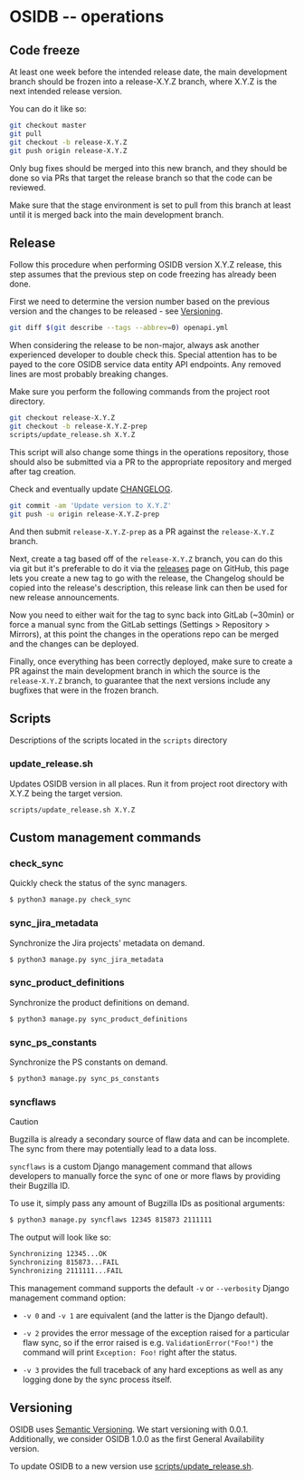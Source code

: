 # OSIDB -- operations

## Code freeze

At least one week before the intended release date, the main development branch should be frozen into
a release-X.Y.Z branch, where X.Y.Z is the next intended release version.

You can do it like so:

```bash
git checkout master
git pull
git checkout -b release-X.Y.Z
git push origin release-X.Y.Z
```

Only bug fixes should be merged into this new branch, and they should be done so via PRs that target
the release branch so that the code can be reviewed.

Make sure that the stage environment is set to pull from this branch at least until it is merged
back into the main development branch.

## Release

Follow this procedure when performing OSIDB version X.Y.Z release, this step assumes that
the previous step on code freezing has already been done.

First we need to determine the version number based on the previous version
and the changes to be released - see [Versioning](#Versioning).

```bash
git diff $(git describe --tags --abbrev=0) openapi.yml
```

When considering the release to be non-major, always ask another experienced developer
to double check this. Special attention has to be payed to the core OSIDB service data
entity API endpoints. Any removed lines are most probably breaking changes.

Make sure you perform the following commands from the project root directory.

```bash
git checkout release-X.Y.Z
git checkout -b release-X.Y.Z-prep
scripts/update_release.sh X.Y.Z
```

This script will also change some things in the operations repository, those should
also be submitted via a PR to the appropriate repository and merged after tag creation.

Check and eventually update [CHANGELOG](../CHANGELOG.md).

```bash
git commit -am 'Update version to X.Y.Z'
git push -u origin release-X.Y.Z-prep
```

And then submit `release-X.Y.Z-prep` as a PR against the `release-X.Y.Z` branch.

Next, create a tag based off of the `release-X.Y.Z` branch, you can do this via git
but it's preferable to do it via the [releases](https://github.com/RedHatProductSecurity/osidb/releases) page on GitHub,
this page lets you create a new tag to go with the release, the Changelog should be copied
into the release's description, this release link can then be used for new release announcements.

Now you need to either wait for the tag to sync back into GitLab (~30min) or force a manual sync
from the GitLab settings (Settings > Repository > Mirrors), at this point the changes in the
operations repo can be merged and the changes can be deployed.

Finally, once everything has been correctly deployed, make sure to create a PR against the
main development branch in which the source is the `release-X.Y.Z` branch, to guarantee that
the next versions include any bugfixes that were in the frozen branch.

## Scripts

Descriptions of the scripts located in the `scripts` directory

### update_release.sh

Updates OSIDB version in all places. Run it from project root directory with X.Y.Z being the target version.

```
scripts/update_release.sh X.Y.Z
```

## Custom management commands

### check_sync

Quickly check the status of the sync managers.

```bash
$ python3 manage.py check_sync
```

### sync_jira_metadata

Synchronize the Jira projects' metadata on demand.

```bash
$ python3 manage.py sync_jira_metadata
```

### sync_product_definitions

Synchronize the product definitions on demand.

```bash
$ python3 manage.py sync_product_definitions
```

### sync_ps_constants

Synchronize the PS constants on demand.

```bash
$ python3 manage.py sync_ps_constants
```

### syncflaws

> [!CAUTION]
> Bugzilla is already a secondary source of flaw data and can be incomplete.
> The sync from there may potentially lead to a data loss.

`syncflaws` is a custom Django management command that allows developers to
manually force the sync of one or more flaws by providing their Bugzilla ID.

To use it, simply pass any amount of Bugzilla IDs as positional arguments:

```bash
$ python3 manage.py syncflaws 12345 815873 2111111
```

The output will look like so:

```bash
Synchronizing 12345...OK
Synchronizing 815873...FAIL
Synchronizing 2111111...FAIL
```

This management command supports the default `-v` or `--verbosity` Django
management command option:

* `-v 0` and `-v 1` are equivalent (and the latter is the Django default).

* `-v 2` provides the error message of the exception raised for a particular
  flaw sync, so if the error raised is e.g. `ValidationError("Foo!")` the
  command will print `Exception: Foo!` right after the status.

* `-v 3` provides the full traceback of any hard exceptions as well as any
  logging done by the sync process itself.

## Versioning

OSIDB uses [Semantic Versioning](https://semver.org/). We start versioning with 0.0.1.
Additionally, we consider OSIDB 1.0.0 as the first General Availability version.

To update OSIDB to a new version use [scripts/update_release.sh](../../scripts/update_release.sh).

